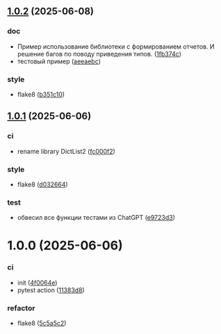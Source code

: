 ## [1.0.2](https://github.com/strukovsv/dictlist2/compare/v1.0.1...v1.0.2) (2025-06-08)


### doc

* Пример использование библиотеки с формированием отчетов. И решение багов по поводу приведения типов. ([1fb374c](https://github.com/strukovsv/dictlist2/commit/1fb374cfcc60b5ba1811d1a7972f5a4925ddf797))
* тестовый пример ([aeeaebc](https://github.com/strukovsv/dictlist2/commit/aeeaebcdcac24378cb815380c3bfd9ee01268a9f))

### style

* flake8 ([b351c10](https://github.com/strukovsv/dictlist2/commit/b351c10dc6882cee690a1cb3078043adef01ca93))

## [1.0.1](https://github.com/strukovsv/dictlist2/compare/v1.0.0...v1.0.1) (2025-06-06)


### ci

* rename library DictList2 ([fc000f2](https://github.com/strukovsv/dictlist2/commit/fc000f24f2d916117df7d5f1806f5753270a8cab))

### style

* flake8 ([d032664](https://github.com/strukovsv/dictlist2/commit/d032664f2bd170df683bc2bfe629a48a5d034baf))

### test

* обвесил все функции тестами из ChatGPT ([e9723d3](https://github.com/strukovsv/dictlist2/commit/e9723d317e598e75f4ad67c94781751cddb29b39))

# 1.0.0 (2025-06-06)


### ci

* init ([4f0064e](https://github.com/strukovsv/dictlist/commit/4f0064e9e7ed63e7f8e5fafc75688626d9b03484))
* pytest action ([11383d8](https://github.com/strukovsv/dictlist/commit/11383d8cbe488cf08c4c05aa8ef0212f526c92f2))

### refactor

* flake8 ([5c5a5c2](https://github.com/strukovsv/dictlist/commit/5c5a5c2065d08998ace87fcc2a54eca6e7e2c42e))
